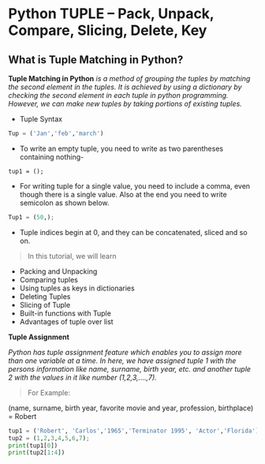 # Python TUPLE – Pack, Unpack, Compare, Slicing, Delete, Key

## What is Tuple Matching in Python?

**Tuple Matching in Python** *is a method of grouping the tuples by matching the second element in the tuples. It is achieved by using a dictionary by checking the second element in each tuple in python programming. However, we can make new tuples by taking portions of existing tuples.*

- Tuple Syntax

```py
Tup = ('Jan','feb','march')
```

- To write an empty tuple, you need to write as two parentheses containing nothing-

```
tup1 = ();
```

- For writing tuple for a single value, you need to include a comma, even though there is a single value. Also at the end you need to write semicolon as shown below.

```py
Tup1 = (50,);
```

- Tuple indices begin at 0, and they can be concatenated, sliced and so on.

> In this tutorial, we will learn

- Packing and Unpacking
- Comparing tuples
- Using tuples as keys in dictionaries
- Deleting Tuples
- Slicing of Tuple
- Built-in functions with Tuple
- Advantages of tuple over list

**Tuple Assignment**

*Python has tuple assignment feature which enables you to assign more than one variable at a time. In here, we have assigned tuple 1 with the persons information like name, surname, birth year, etc. and another tuple 2 with the values in it like number (1,2,3,….,7).*

>For Example:

(name, surname, birth year, favorite movie and year, profession, birthplace) = Robert

```py
tup1 = ('Robert', 'Carlos','1965','Terminator 1995', 'Actor','Florida');
tup2 = (1,2,3,4,5,6,7);
print(tup1[0])
print(tup2[1:4])
```

